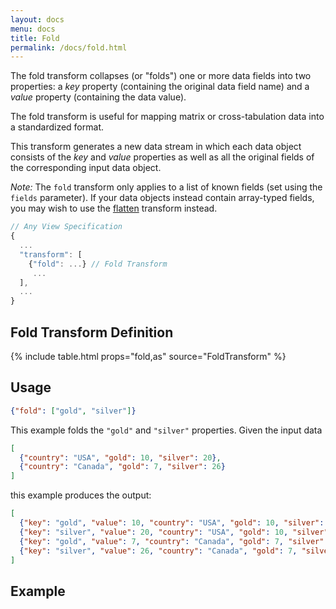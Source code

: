 ```yaml
---
layout: docs
menu: docs
title: Fold
permalink: /docs/fold.html
---
```


The fold transform collapses (or "folds") one or more data fields into two properties: a _key_ property (containing the original data field name) and a _value_ property (containing the data value).

The fold transform is useful for mapping matrix or cross-tabulation data into a standardized format.

This transform generates a new data stream in which each data object consists of the _key_ and _value_ properties as well as all the original fields of the corresponding input data object.

_Note:_ The `fold` transform only applies to a list of known fields (set using the `fields` parameter). If your data objects instead contain array-typed fields, you may wish to use the [flatten](flatten.html) transform instead.

```js
// Any View Specification
{
  ...
  "transform": [
    {"fold": ...} // Fold Transform
     ...
  ],
  ...
}
```

## Fold Transform Definition

{% include table.html props="fold,as" source="FoldTransform" %}

## Usage

```json
{"fold": ["gold", "silver"]}
```

This example folds the `"gold"` and `"silver"` properties. Given the input data

```json
[
  {"country": "USA", "gold": 10, "silver": 20},
  {"country": "Canada", "gold": 7, "silver": 26}
]
```

this example produces the output:

```json
[
  {"key": "gold", "value": 10, "country": "USA", "gold": 10, "silver": 20},
  {"key": "silver", "value": 20, "country": "USA", "gold": 10, "silver": 20},
  {"key": "gold", "value": 7, "country": "Canada", "gold": 7, "silver": 26},
  {"key": "silver", "value": 26, "country": "Canada", "gold": 7, "silver": 26}
]
```

## Example

<div class="vl-example" data-name="bar_column_fold"></div>
